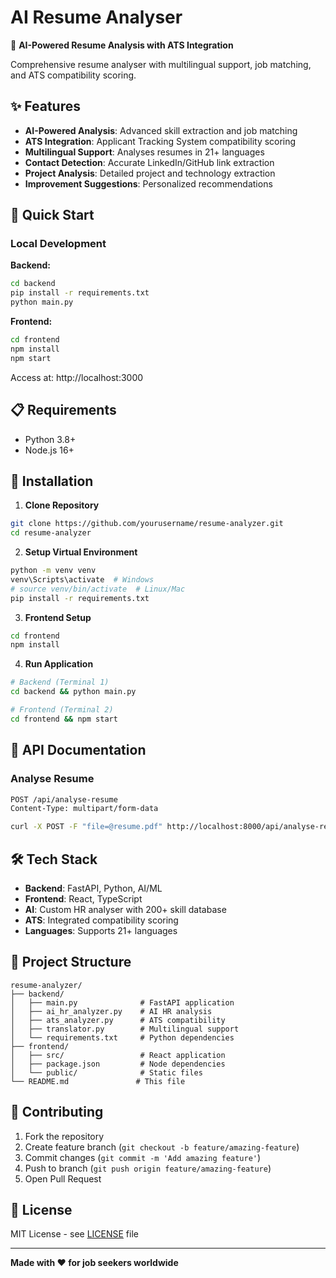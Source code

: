 # AI Resume Analyser

🚀 **AI-Powered Resume Analysis with ATS Integration**

Comprehensive resume analyser with multilingual support, job matching, and ATS compatibility scoring.

## ✨ Features

- **AI-Powered Analysis**: Advanced skill extraction and job matching
- **ATS Integration**: Applicant Tracking System compatibility scoring
- **Multilingual Support**: Analyses resumes in 21+ languages
- **Contact Detection**: Accurate LinkedIn/GitHub link extraction
- **Project Analysis**: Detailed project and technology extraction
- **Improvement Suggestions**: Personalized recommendations

## 🚀 Quick Start

### Local Development

**Backend:**
```bash
cd backend
pip install -r requirements.txt
python main.py
```

**Frontend:**
```bash
cd frontend
npm install
npm start
```

Access at: http://localhost:3000

## 📋 Requirements

- Python 3.8+
- Node.js 16+

## 🔧 Installation

1. **Clone Repository**
```bash
git clone https://github.com/yourusername/resume-analyzer.git
cd resume-analyzer
```

2. **Setup Virtual Environment**
```bash
python -m venv venv
venv\Scripts\activate  # Windows
# source venv/bin/activate  # Linux/Mac
pip install -r requirements.txt
```

3. **Frontend Setup**
```bash
cd frontend
npm install
```

4. **Run Application**
```bash
# Backend (Terminal 1)
cd backend && python main.py

# Frontend (Terminal 2)  
cd frontend && npm start
```

## 📖 API Documentation

### Analyse Resume
```bash
POST /api/analyse-resume
Content-Type: multipart/form-data

curl -X POST -F "file=@resume.pdf" http://localhost:8000/api/analyse-resume
```

## 🛠️ Tech Stack

- **Backend**: FastAPI, Python, AI/ML
- **Frontend**: React, TypeScript
- **AI**: Custom HR analyser with 200+ skill database
- **ATS**: Integrated compatibility scoring
- **Languages**: Supports 21+ languages

## 📁 Project Structure

```
resume-analyzer/
├── backend/
│   ├── main.py              # FastAPI application
│   ├── ai_hr_analyzer.py    # AI HR analysis
│   ├── ats_analyzer.py      # ATS compatibility
│   ├── translator.py        # Multilingual support
│   └── requirements.txt     # Python dependencies
├── frontend/
│   ├── src/                 # React application
│   ├── package.json         # Node dependencies
│   └── public/              # Static files
└── README.md               # This file
```

## 🤝 Contributing

1. Fork the repository
2. Create feature branch (`git checkout -b feature/amazing-feature`)
3. Commit changes (`git commit -m 'Add amazing feature'`)
4. Push to branch (`git push origin feature/amazing-feature`)
5. Open Pull Request

## 📝 License

MIT License - see [LICENSE](LICENSE) file

---

**Made with ❤️ for job seekers worldwide**